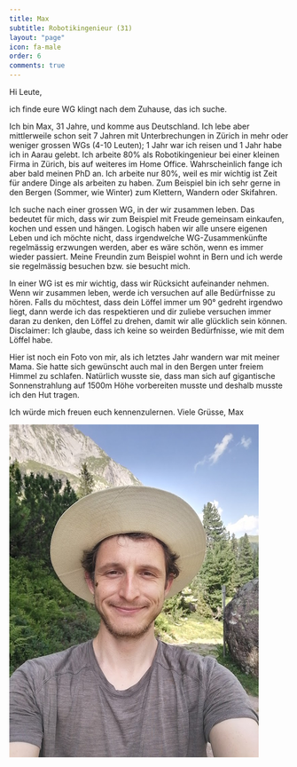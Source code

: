 ```yaml
---
title: Max
subtitle: Robotikingenieur (31)
layout: "page"
icon: fa-male
order: 6
comments: true
---
```


Hi Leute,

ich finde eure WG klingt nach dem Zuhause, das ich suche. 

Ich bin Max, 31 Jahre, und komme aus Deutschland. Ich lebe aber mittlerweile schon seit 7 Jahren mit Unterbrechungen in Zürich in mehr oder weniger grossen WGs (4-10 Leuten); 1 Jahr war ich reisen und 1 Jahr habe ich in Aarau gelebt. Ich arbeite 80% als Robotikingenieur bei einer kleinen Firma in Zürich, bis auf weiteres im Home Office. Wahrscheinlich fange ich aber bald meinen PhD an. Ich arbeite nur 80%, weil es mir wichtig ist Zeit für andere Dinge als arbeiten zu haben. Zum Beispiel bin ich sehr gerne in den Bergen (Sommer, wie Winter) zum Klettern, Wandern oder Skifahren.

Ich suche nach einer grossen WG, in der wir zusammen leben. Das bedeutet für mich, dass wir zum Beispiel mit Freude gemeinsam einkaufen, kochen und essen und hängen. Logisch haben wir alle unsere eigenen Leben und ich möchte nicht, dass irgendwelche WG-Zusammenkünfte regelmässig erzwungen werden, aber es wäre schön, wenn es immer wieder passiert. Meine Freundin zum Beispiel wohnt in Bern und ich werde sie regelmässig besuchen bzw. sie besucht mich.

In einer WG ist es mir wichtig, dass wir Rücksicht aufeinander nehmen. Wenn wir zusammen leben, werde ich versuchen auf alle Bedürfnisse zu hören. Falls du möchtest, dass dein Löffel immer um 90° gedreht irgendwo liegt, dann werde ich das respektieren und dir zuliebe versuchen immer daran zu denken, den Löffel zu drehen, damit wir alle glücklich sein können. Disclaimer: Ich glaube, dass ich keine so weirden Bedürfnisse, wie mit dem Löffel habe.

Hier ist noch ein Foto von mir, als ich letztes Jahr wandern war mit meiner Mama. Sie hatte sich gewünscht auch mal in den Bergen unter freiem Himmel zu schlafen. Natürlich wusste sie, dass man sich auf gigantische Sonnenstrahlung auf 1500m Höhe vorbereiten musste und deshalb musste ich den Hut tragen.

Ich würde mich freuen euch kennenzulernen.
Viele Grüsse,
Max

![Max](/assets/images/max.png)
